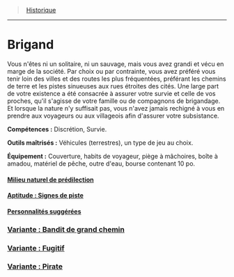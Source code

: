 ﻿---
!Items
Id: background_brigand_hd.md#brigand
RootId: background_brigand_hd.md
ParentLink: backgrounds_hd.md
Name: Brigand
ParentName: Historique
NameLevel: 1
---
>  [Historique](hd_backgrounds.md)

---


# Brigand

Vous n'êtes ni un solitaire, ni un sauvage, mais vous avez grandi et vécu en marge de la société. Par choix ou par contrainte, vous avez préféré vous tenir loin des villes et des routes les plus fréquentées, préférant les chemins de terre et les pistes sinueuses aux rues étroites des cités. Une large part de votre existence a été consacrée à assurer votre survie et celle de vos proches, qu'il s'agisse de votre famille ou de compagnons de brigandage. Et lorsque la nature n'y suffisait pas, vous n'avez jamais rechigné à vous en prendre aux voyageurs ou aux villageois afin d'assurer votre subsistance.

**Compétences :** Discrétion, Survie.

**Outils maîtrisés :** Véhicules (terrestres), un type de jeu au choix.

**Équipement :** Couverture, habits de voyageur, piège à mâchoires, boîte à amadou, matériel de pêche, outre d'eau, bourse contenant 10 po.



#### [Milieu naturel de prédilection](hd_background_brigand_milieu_naturel_de_predilection.md)



#### [Aptitude : Signes de piste](hd_background_brigand_aptitude_signes_de_piste.md)



#### [Personnalités suggérées](hd_background_brigand_personnalites_suggerees.md)



### [Variante : Bandit de grand chemin](hd_background_brigand_variante_bandit_de_grand_chemin.md)



### [Variante : Fugitif](hd_background_brigand_variante_fugitif.md)



### [Variante : Pirate](hd_background_brigand_variante_pirate.md)


